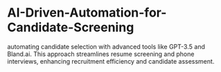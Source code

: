 # AI-Driven-Automation-for-Candidate-Screening
 automating candidate selection with advanced tools like GPT-3.5 and Bland.ai. This approach streamlines resume screening and phone interviews, enhancing recruitment efficiency and candidate assessment.
